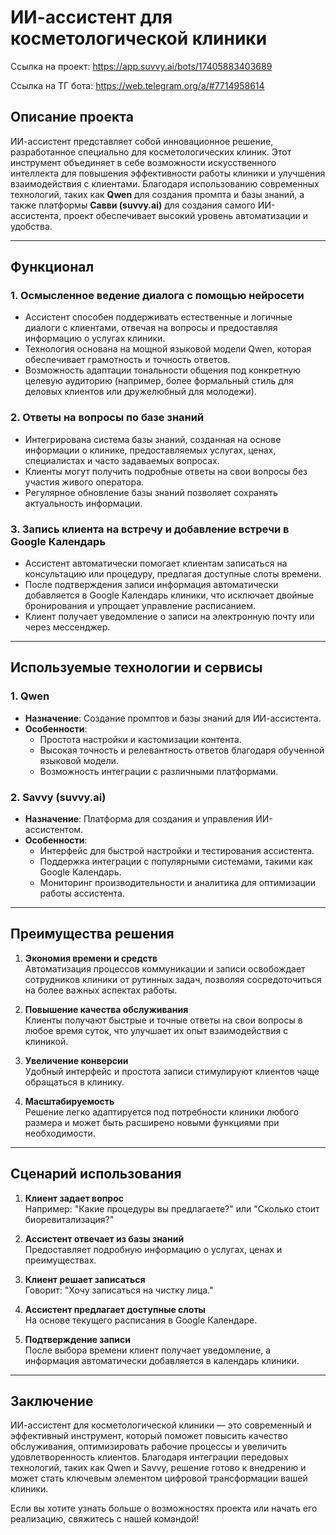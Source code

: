 # ИИ-ассистент для косметологической клиники

Ссылка на проект: https://app.suvvy.ai/bots/17405883403689 

Ссылка на ТГ бота: https://web.telegram.org/a/#7714958614 

## Описание проекта

ИИ-ассистент представляет собой инновационное решение, разработанное специально для косметологических клиник. Этот инструмент объединяет в себе возможности искусственного интеллекта для повышения эффективности работы клиники и улучшения взаимодействия с клиентами. Благодаря использованию современных технологий, таких как **Qwen** для создания промпта и базы знаний, а также платформы **Савви (suvvy.ai)** для создания самого ИИ-ассистента, проект обеспечивает высокий уровень автоматизации и удобства.

---

## Функционал

### 1. **Осмысленное ведение диалога с помощью нейросети**
   - Ассистент способен поддерживать естественные и логичные диалоги с клиентами, отвечая на вопросы и предоставляя информацию о услугах клиники.
   - Технология основана на мощной языковой модели Qwen, которая обеспечивает грамотность и точность ответов.
   - Возможность адаптации тональности общения под конкретную целевую аудиторию (например, более формальный стиль для деловых клиентов или дружелюбный для молодежи).

### 2. **Ответы на вопросы по базе знаний**
   - Интегрирована система базы знаний, созданная на основе информации о клинике, предоставляемых услугах, ценах, специалистах и часто задаваемых вопросах.
   - Клиенты могут получить подробные ответы на свои вопросы без участия живого оператора.
   - Регулярное обновление базы знаний позволяет сохранять актуальность информации.

### 3. **Запись клиента на встречу и добавление встречи в Google Календарь**
   - Ассистент автоматически помогает клиентам записаться на консультацию или процедуру, предлагая доступные слоты времени.
   - После подтверждения записи информация автоматически добавляется в Google Календарь клиники, что исключает двойные бронирования и упрощает управление расписанием.
   - Клиент получает уведомление о записи на электронную почту или через мессенджер.

---

## Используемые технологии и сервисы

### 1. **Qwen**
   - **Назначение**: Создание промптов и базы знаний для ИИ-ассистента.
   - **Особенности**: 
     - Простота настройки и кастомизации контента.
     - Высокая точность и релевантность ответов благодаря обученной языковой модели.
     - Возможность интеграции с различными платформами.

### 2. **Savvy (suvvy.ai)**
   - **Назначение**: Платформа для создания и управления ИИ-ассистентом.
   - **Особенности**:
     - Интерфейс для быстрой настройки и тестирования ассистента.
     - Поддержка интеграции с популярными системами, такими как Google Календарь.
     - Мониторинг производительности и аналитика для оптимизации работы ассистента.

---

## Преимущества решения

1. **Экономия времени и средств**  
   Автоматизация процессов коммуникации и записи освобождает сотрудников клиники от рутинных задач, позволяя сосредоточиться на более важных аспектах работы.

2. **Повышение качества обслуживания**  
   Клиенты получают быстрые и точные ответы на свои вопросы в любое время суток, что улучшает их опыт взаимодействия с клиникой.

3. **Увеличение конверсии**  
   Удобный интерфейс и простота записи стимулируют клиентов чаще обращаться в клинику.

4. **Масштабируемость**  
   Решение легко адаптируется под потребности клиники любого размера и может быть расширено новыми функциями при необходимости.

---

## Сценарий использования

1. **Клиент задает вопрос**  
   Например: "Какие процедуры вы предлагаете?" или "Сколько стоит биоревитализация?"

2. **Ассистент отвечает из базы знаний**  
   Предоставляет подробную информацию о услугах, ценах и преимуществах.

3. **Клиент решает записаться**  
   Говорит: "Хочу записаться на чистку лица."

4. **Ассистент предлагает доступные слоты**  
   На основе текущего расписания в Google Календаре.

5. **Подтверждение записи**  
   После выбора времени клиент получает уведомление, а информация автоматически добавляется в календарь клиники.

---

## Заключение

ИИ-ассистент для косметологической клиники — это современный и эффективный инструмент, который поможет повысить качество обслуживания, оптимизировать рабочие процессы и увеличить удовлетворенность клиентов. Благодаря интеграции передовых технологий, таких как Qwen и Savvy, решение готово к внедрению и может стать ключевым элементом цифровой трансформации вашей клиники.

Если вы хотите узнать больше о возможностях проекта или начать его реализацию, свяжитесь с нашей командой!
